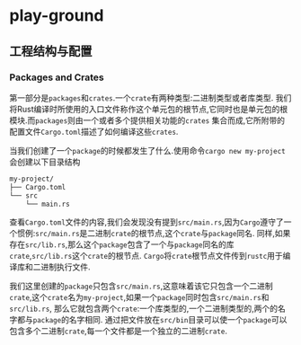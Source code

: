 # play-ground

## 工程结构与配置

### Packages and Crates

第一部分是`packages`和`crates`.一个`crate`有两种类型:二进制类型或者库类型.
我们将Rust编译时所使用的入口文件称作这个单元包的根节点,它同时也是单元包的根模块.而`packages`则由一个或者多个提供相关功能的`crates`
集合而成,它所附带的配置文件`Cargo.toml`描述了如何编译这些`crates`.

当我们创建了一个`package`的时候都发生了什么.使用命令`cargo new my-project`会创建以下目录结构

```bash
my-project/
├── Cargo.toml
└── src
    └── main.rs
```
查看`Cargo.toml`文件的内容,我们会发现没有提到`src/main.rs`,因为`Cargo`遵守了一个惯例:`src/main.rs`是二进制`crate`的根节点,这个`crate`与`package`同名.
同样,如果存在`src/lib.rs`,那么这个`package`包含了一个与`package`同名的库`crate`,`src/lib.rs`这个`crate`的根节点.
`Cargo`将`crate`根节点文件传到`rustc`用于编译库和二进制执行文件.

我们这里创建的`package`只包含`src/main.rs`,这意味着该它只包含一个二进制`crate`,这个`crate`名为`my-project`,如果一个`package`同时包含`src/main.rs`和`src/lib.rs`,
那么它就包含两个`crate`:一个库类型的,一个二进制类型的,两个的名字都与`package`的名字相同.
通过把文件放在`src/bin`目录可以使一个`package`可以包含多个二进制`crate`,每一个文件都是一个独立的二进制`crate`.